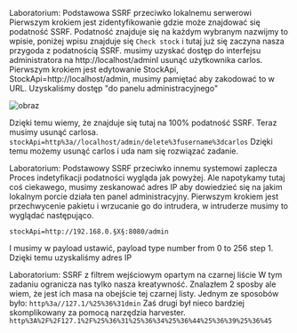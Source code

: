 Laboratorium: Podstawowa SSRF przeciwko lokalnemu serwerowi
Pierwszym krokiem jest zidentyfikowanie gdzie może znajdować się podatność SSRF.
Podatność znajduje się na każdym wybranym nazwijmy to wpisie, poniżej wpisu znajduje się ```Check stock``` i tutaj już się zaczyna nasza przygoda z podatnością SSRF. musimy uzyskać dostęp do interfejsu administratora na http://localhost/adminI usunąć użytkownika carlos.
Pierwszym krokiem jest edytowanie StockApi, StockApi=http://localhost/admin, musimy pamiętać aby zakodować to w URL. Uzyskaliśmy dostęp "do panelu administracyjnego"

![obraz](https://github.com/Anogota/PortSwigger-SSRF/assets/143951834/60ee3066-bff0-4769-9c94-efa156c00543)

Dzięki temu wiemy, że znajduje się tutaj na 100% podatność SSRF. Teraz musimy usunąć carlosa.
```stockApi=http%3a//localhost/admin/delete%3fusername%3dcarlos```
Dzięki temu możemy usunąć carlos i uda nam się rozwiązać zadanie.

Laboratorium: Podstawowy SSRF przeciwko innemu systemowi zaplecza
Proces indetyfikacji podatności wygląda jak powyżej. Ale napotykamy tutaj coś ciekawego, musimy zeskanować adres IP aby dowiedzieć się na jakim lokalnym porcie działa ten panel administracyjny.
Pierwszym krokiem jest przechwycenie pakietu i wrzucanie go do intrudera, w intruderze musimy to wyglądać następująco.
```
stockApi=http://192.168.0.§X§:8080/admin
```
I musimy w payload ustawić, payload type number from 0 to 256 step 1.
Dzięki temu uzyskaliśmy adres IP 
 
Laboratorium: SSRF z filtrem wejściowym opartym na czarnej liście
W tym zadaniu ogranicza nas tylko nasza kreatywność. Znalazłem 2 sposby ale wiem, że jest ich masa na obejście tej czarnej listy.
Jednym ze sposobów było:
```http%3a//127.1/%25%36%31dmin```
Zaś drugi był nieco bardziej skomplikowany za pomocą narzędzia harvester.
```http%3A%2F%2F127.1%2F%25%36%31%25%36%34%25%36%44%25%36%39%25%36%45```
